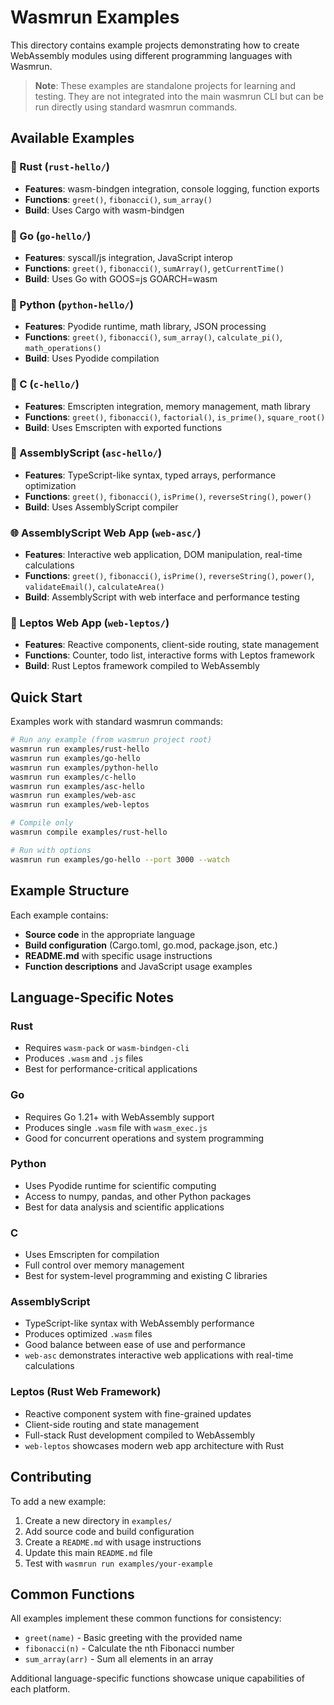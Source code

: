 # Wasmrun Examples

This directory contains example projects demonstrating how to create WebAssembly modules using different programming languages with Wasmrun.

> **Note**: These examples are standalone projects for learning and testing. They are not integrated into the main wasmrun CLI but can be run directly using standard wasmrun commands.

## Available Examples

### 🦀 Rust (`rust-hello/`)
- **Features**: wasm-bindgen integration, console logging, function exports
- **Functions**: `greet()`, `fibonacci()`, `sum_array()`
- **Build**: Uses Cargo with wasm-bindgen

### 🐹 Go (`go-hello/`)
- **Features**: syscall/js integration, JavaScript interop
- **Functions**: `greet()`, `fibonacci()`, `sumArray()`, `getCurrentTime()`
- **Build**: Uses Go with GOOS=js GOARCH=wasm

### 🐍 Python (`python-hello/`)
- **Features**: Pyodide runtime, math library, JSON processing
- **Functions**: `greet()`, `fibonacci()`, `sum_array()`, `calculate_pi()`, `math_operations()`
- **Build**: Uses Pyodide compilation

### 🔧 C (`c-hello/`)
- **Features**: Emscripten integration, memory management, math library
- **Functions**: `greet()`, `fibonacci()`, `factorial()`, `is_prime()`, `square_root()`
- **Build**: Uses Emscripten with exported functions

### 🚀 AssemblyScript (`asc-hello/`)
- **Features**: TypeScript-like syntax, typed arrays, performance optimization
- **Functions**: `greet()`, `fibonacci()`, `isPrime()`, `reverseString()`, `power()`
- **Build**: Uses AssemblyScript compiler

### 🌐 AssemblyScript Web App (`web-asc/`)
- **Features**: Interactive web application, DOM manipulation, real-time calculations
- **Functions**: `greet()`, `fibonacci()`, `isPrime()`, `reverseString()`, `power()`, `validateEmail()`, `calculateArea()`
- **Build**: AssemblyScript with web interface and performance testing

### 🦀 Leptos Web App (`web-leptos/`)
- **Features**: Reactive components, client-side routing, state management
- **Functions**: Counter, todo list, interactive forms with Leptos framework
- **Build**: Rust Leptos framework compiled to WebAssembly

## Quick Start

Examples work with standard wasmrun commands:

```sh
# Run any example (from wasmrun project root)
wasmrun run examples/rust-hello
wasmrun run examples/go-hello
wasmrun run examples/python-hello
wasmrun run examples/c-hello
wasmrun run examples/asc-hello
wasmrun run examples/web-asc
wasmrun run examples/web-leptos

# Compile only
wasmrun compile examples/rust-hello

# Run with options
wasmrun run examples/go-hello --port 3000 --watch
```

## Example Structure

Each example contains:
- **Source code** in the appropriate language
- **Build configuration** (Cargo.toml, go.mod, package.json, etc.)
- **README.md** with specific usage instructions
- **Function descriptions** and JavaScript usage examples

## Language-Specific Notes

### Rust
- Requires `wasm-pack` or `wasm-bindgen-cli`
- Produces `.wasm` and `.js` files
- Best for performance-critical applications

### Go
- Requires Go 1.21+ with WebAssembly support
- Produces single `.wasm` file with `wasm_exec.js`
- Good for concurrent operations and system programming

### Python
- Uses Pyodide runtime for scientific computing
- Access to numpy, pandas, and other Python packages
- Best for data analysis and scientific applications

### C
- Uses Emscripten for compilation
- Full control over memory management
- Best for system-level programming and existing C libraries

### AssemblyScript
- TypeScript-like syntax with WebAssembly performance
- Produces optimized `.wasm` files
- Good balance between ease of use and performance
- `web-asc` demonstrates interactive web applications with real-time calculations

### Leptos (Rust Web Framework)
- Reactive component system with fine-grained updates
- Client-side routing and state management
- Full-stack Rust development compiled to WebAssembly
- `web-leptos` showcases modern web app architecture with Rust

## Contributing

To add a new example:

1. Create a new directory in `examples/`
2. Add source code and build configuration
3. Create a `README.md` with usage instructions
4. Update this main `README.md` file
5. Test with `wasmrun run examples/your-example`

## Common Functions

All examples implement these common functions for consistency:

- `greet(name)` - Basic greeting with the provided name
- `fibonacci(n)` - Calculate the nth Fibonacci number
- `sum_array(arr)` - Sum all elements in an array

Additional language-specific functions showcase unique capabilities of each platform.